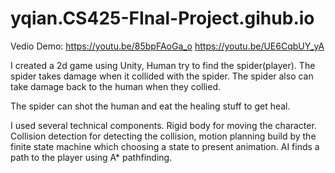 # yqian.CS425-FInal-Project.gihub.io

Vedio Demo: 
https://youtu.be/85bpFAoGa_o
https://youtu.be/UE6CqbUY_yA

I created a 2d game using Unity, Human try to find the spider(player).
The spider takes damage when it collided with the spider.
The spider also can take damage back to the human when they collied.

The spider can shot the human and eat the healing stuff to get heal.

I used several technical components. Rigid body for moving the character. Collision detection for detecting the collision, motion planning build by the finite state machine which choosing a state to present animation. AI finds a path to the player using A* pathfinding.
